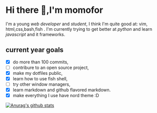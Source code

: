 
# Hi there 👋,I'm momofor

I'm a young *web developer* and *student*,
I think I'm quite good at: vim, html,css,bash,fish .
I'm currently trying to get better at *python* and learn *javascript* and it frameworks.

## current year goals

* [x] do more than 100 commits,
* [ ] contribure to an open source project,
* [x] make my dotfiles public,
* [x] learn how to use fish shell,
* [ ] try other window managers,
* [x] learn markdown and github flavored markdown.
* [x] make everything I use have nord theme :D

[![Anurag's github stats](https://github-readme-stats.vercel.app/api?username=momofor&theme=nord)](https://github.com/anuraghazra/github-readme-stats)
